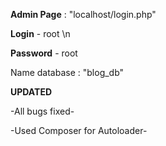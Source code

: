 **Admin Page** : "localhost/login.php"

**Login** - root \n

**Password** - root

Name database : "blog_db"

**UPDATED**

-All bugs fixed-

-Used Composer for Autoloader-